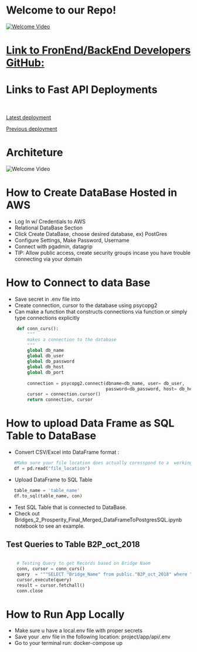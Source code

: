 # Welcome to our Repo! 
[![Welcome Video](https://imgur.com/7gaai5K.png)](https://youtu.be/1qVVODfPtto)
# [Link to FronEnd/BackEnd Developers GitHub:](https://github.com/JonRivera/Labs28-Bridges-D-FE?organization=JonRivera&organization=JonRivera)
# Links to Fast API Deployments
<p>&nbsp;</p>

[Latest deployment](https://lab28dsk.bridgestoprosperity.dev/)

[Previous deployment](https://b2pmergefinal.bridgestoprosperity.dev/)

# Architeture

![Welcome Video](https://github.com/Lambda-School-Labs/bridges-to-prosperity-ds-d/blob/main/assets/Flowchart.png)

# How to Create DataBase Hosted in AWS 
- Log In w/ Credentials to AWS
- Relational DataBase Section
- Click Create DataBase, choose desired database, ex) PostGres
- Configure Settings, Make Password, Username
- Connect with pgadmin, datagrip
- TIP: Allow public access, create security groups incase you have trouble connecting via your domain

# How to Connect to data Base
- Save secret in .env file into 
- Create connection, cursor to the database using psycopg2
- Can make a function that constructs connections via function or simply type connections explicitly
```python
    def conn_curs():
        """
        makes a connection to the database
        """
        global db_name
        global db_user
        global db_password
        global db_host
        global db_port
        
        connection = psycopg2.connect(dbname=db_name, user= db_user,
                                      password=db_password, host= db_host,port=db_port)
        cursor = connection.cursor()
        return connection, cursor
```
# How to upload Data Frame as SQL Table to DataBase
- Convert CSV/Excel into DataFrame format : 
```python 
   #Make sure your file location does actually coresspond to a  working link
   df = pd.read("file_location")
```
- Upload DataFrame to SQL Table
```python   
   table_name = 'table_name'
   df.to_sql(table_name, con)
```
- Test SQL Table that is connected to DataBase.
- Check out Bridges_2_Prosperity_Final_Merged_DataFrameToPostgresSQL.ipynb notebook to see an example.

## Test Queries to Table B2P_oct_2018

```python
    
    # Testing Query to get Records based on Bridge Naem
    conn, cursor = conn_curs()
    query  = """SELECT "Bridge_Name" from public."B2P_oct_2018" where "Bridge_Name" = 'Bukinga' LIMIT 1;"""
    cursor.execute(query)
    result = cursor.fetchall()
    conn.close
```

# How to Run App Locally
- Make sure u have a local.env file with proper secrets
- Save your .env file in the following location: project/app/api/.env 
- Go to your terminal run: docker-compose up






